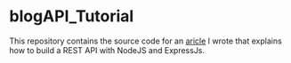 # blogAPI_Tutorial
This repository contains the source code for  an [aricle](https://chinwendu.medium.com/how-to-build-a-restful-blog-api-with-nodejs-express-and-mongodb-24a889dec33) I wrote that explains how to build a REST API with NodeJS and ExpressJs.
